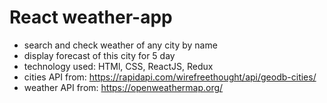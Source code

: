 # React weather-app  
- search and check weather of any city by name  
- display forecast of this city for 5 day  
- technology used: HTMl, CSS, ReactJS, Redux  
- cities API from: https://rapidapi.com/wirefreethought/api/geodb-cities/  
- weather API from: https://openweathermap.org/  